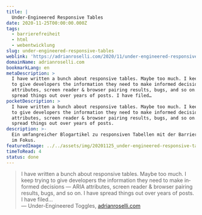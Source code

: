 ```yaml
---
title: |
  Under-Engineered Responsive Tables
date: 2020-11-25T00:00:00.000Z
tags:
  - barrierefreiheit
  - html
  - webentwicklung
slug: under-engineered-responsive-tables
weblink: 'https://adrianroselli.com/2020/11/under-engineered-responsive-tables.html'
domainName: adrianroselli.com
bookmarkLang: en
metaDescription: >
  I have written a bunch about responsive tables. Maybe too much. I keep trying
  to give developers the information they need to make informed decisions — ARIA
  attributes, screen reader & browser pairing results, bugs, and so on. I have
  spread things out over years of posts. I have filed…
pocketDescription: >
  I have written a bunch about responsive tables. Maybe too much. I keep trying
  to give developers the information they need to make informed decisions — ARIA
  attributes, screen reader & browser pairing results, bugs, and so on. I have
  spread things out over years of posts.
description: >-
  Ein umfangreicher Blogartikel zu responsiven Tabellen mit der Barrierefreiheit
  im Fokus.
featuredImage: ../../assets/img/20201125_under-engineered-responsive-tables_screenshot.png
timeToRead: 4
status: done
---
```

<blockquote lang="en">I have written a bunch about responsive tables. Maybe too much. I keep trying to give developers the information they need to make informed decisions — ARIA attributes, screen reader & browser pairing results, bugs, and so on. I have spread things out over years of posts. I have filed…
<footer>— Under-Engineered Toggles, <a href="https://adrianroselli.com/2020/11/under-engineered-responsive-tables.html">adrianroselli.com</a></footer></blockquote>


